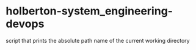 # holberton-system_engineering-devops
script that prints the absolute path name of the current working directory